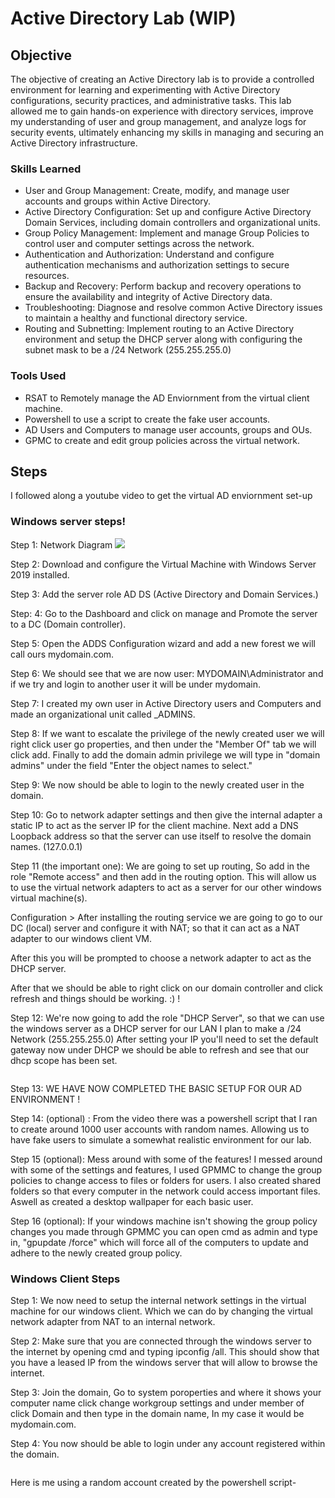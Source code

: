 # Active Directory Lab (WIP)



## Objective
The objective of creating an Active Directory lab is to provide a controlled environment for learning and experimenting with Active Directory configurations, security practices, and administrative tasks. This lab allowed me to gain hands-on experience with directory services, improve my understanding of user and group management, and analyze logs for security events, ultimately enhancing my skills in managing and securing an Active Directory infrastructure.

### Skills Learned
- User and Group Management: Create, modify, and manage user accounts and groups within Active Directory.
- Active Directory Configuration: Set up and configure Active Directory Domain Services, including domain controllers and organizational units.
- Group Policy Management: Implement and manage Group Policies to control user and computer settings across the network.
- Authentication and Authorization: Understand and configure authentication mechanisms and authorization settings to secure resources.
- Backup and Recovery: Perform backup and recovery operations to ensure the availability and integrity of Active Directory data.
- Troubleshooting: Diagnose and resolve common Active Directory issues to maintain a healthy and functional directory service.
- Routing and Subnetting: Implement routing to an Active Directory environment and setup the DHCP server along with configuring the subnet mask to be a /24 Network (255.255.255.0)

### Tools Used
- RSAT to Remotely manage the AD Enviornment from the virtual client machine.
- Powershell to use a script to create the fake user accounts.
- AD Users and Computers to manage user accounts, groups and OUs.
- GPMC to create and edit group policies across the virtual network. 

## Steps
I followed along a youtube video to get the virtual AD enviornment set-up 
### Windows server steps!
 Step 1: Network Diagram ![](https://i.imgur.com/a8KCLM9.png)
 
 Step 2: Download and configure the Virtual Machine with Windows Server 2019 installed.  <img src="Pictures/Windows server Internal adapter.PNG" class="img-responsive" alt=""> <img src="Pictures/Windows server NAT adapter.PNG" class="img-responsive" alt="">
 
 Step 3: Add the server role AD DS (Active Directory and Domain Services.)<img src="Pictures/addroles.PNG" class="img-responsive" alt=""> <img src="Pictures/AD DS.PNG" class="img-responsive" alt="">
 
 Step: 4: Go to the Dashboard and click on manage and Promote the server to a DC (Domain controller). <img src="Pictures/domain controller setup.PNG" class="img-responsive" alt="">
 
 Step 5: Open the ADDS Configuration wizard and add a new forest we will call ours mydomain.com.<img src="Pictures/mydomain.PNG" class="img-responsive" alt="">
 
Step 6: We should see that we are now user: MYDOMAIN\Administrator and if we try and login to another user it will be under mydomain.<img src="Pictures/under a domain.PNG" class="img-responsive" alt="">

Step 7: I created my own user in Active Directory users and Computers and made an organizational unit called _ADMINS.<img src="Pictures/create user in OU.PNG" class="img-responsive" alt="">

Step 8: If we want to escalate the privilege of the newly created user we will right click user go properties, and then under the "Member Of" tab we will click add. Finally to add the domain admin privilege we will type in "domain admins" under the field "Enter the object names to select." 
<img src="Pictures/a-graeseadmin.PNG" class="img-responsive" alt="">

Step 9: We now should be able to login to the newly created user in the domain. <img src="Pictures/login1.PNG" class="img-responsive" alt="">

Step 10: Go to network adapter settings and then give the internal adapter a static IP to act as the server IP for the client machine. Next add a DNS Loopback address so that the server can use itself to resolve the domain names. (127.0.0.1)<img src="Pictures/setting up internal adapter.PNG" class="img-responsive" alt="">

Step 11 (the important one): We are going to set up routing, So add in the role "Remote access" and then add in the routing option. This will allow us to use the virtual network adapters to act as a server for our other windows virtual machine(s).
<img src="Pictures/setting up routing.PNG" class="img-responsive" alt="">


Configuration > After installing the routing service we are going to go to our DC (local) server and configure it with NAT; so that it can act as a NAT adapter to our windows client VM.<img src="Pictures/routing.PNG" class="img-responsive" alt=""> 

After this you will be prompted to choose a network adapter to act as the DHCP server. <img src="Pictures/internet interface.PNG" class="img-responsive" alt=""> 

After that we should be able to right click on our domain controller and click refresh and things should be working. :) ! 
<img src="Pictures/routing-success.PNG" class="img-responsive" alt="">




Step 12: We're now going to add the role "DHCP Server", so that we can use the windows server as a DHCP server for our LAN I plan to make a /24 Network (255.255.255.0) After setting your IP you'll need to set the default gateway now under DHCP we should be able to refresh and see that our dhcp scope has been set. <img src="Pictures/dhcp.PNG" class="img-responsive" alt="">
<img src="Pictures/100-200.PNG" class="img-responsive" alt="">
<img src="Pictures/defaultgateway.PNG" class="img-responsive" alt="">

<img src="Pictures/Ipv4.PNG" class="img-responsive" alt="">


Step 13: WE HAVE NOW COMPLETED THE BASIC SETUP FOR OUR AD ENVIRONMENT !




Step 14: (optional) : From the video there was a powershell script that I ran to create around 1000 user accounts with random names.  Allowing us to have fake users to simulate a somewhat realistic environment for our lab.<img src="Pictures/pshell script.PNG" class="img-responsive" alt="">

Step 15 (optional): Mess around with some of the features! I messed around with some of the settings and features, I used GPMMC to change the group policies to change access to files or folders for users. I also created shared folders so that every computer in the network could access important files. Aswell as created a desktop wallpaper for each basic user.
<img src="Pictures/change desktop gorup policy.PNG" class="img-responsive" alt="">

Step 16 (optional): If your windows machine isn't showing the group policy changes you made through GPMMC you can open cmd as admin and type in, "gpupdate /force" which will force all of the computers to update and adhere to the newly created group policy. <img src="Pictures/gpupdate force.PNG" class="img-responsive" alt="">

### Windows Client Steps 

Step 1: We now need to setup the internal network settings in the virtual machine for our windows client. Which we can do by changing the virtual network adapter from NAT to an internal network. <img src="Pictures/inet windows client.PNG" class="img-responsive" alt="">

Step 2: Make sure that you are connected through the windows server to the internet by opening cmd and typing ipconfig /all. This should show that you have a leased IP from the windows server that will allow to browse the internet. <img src="Pictures/windows ipconfig.PNG" class="img-responsive" alt="">

Step 3: Join the domain, Go to system poroperties and where it shows your computer name click change workgroup settings and under member of click Domain and then type in the domain name, In my case it would be mydomain.com. <img src="Pictures/change client to be inside of domain.PNG" class="img-responsive" alt="">

Step 4: You now should be able to login under any account registered within the domain.

<img src="Pictures/domain successful.PNG" class="img-responsive" alt="">

 Here is me using a random account created by the powershell script- <img src="Pictures/abonivita.PNG" class="img-responsive" alt="">



